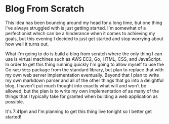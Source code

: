 # Blog From Scratch

This idea has been bouncing around my head for a long time, but one thing I've always struggled with is just getting started. I'm somewhat of a perfectionist which can be a hinderance when it comes to achieving my goals, but this evening I decided to just get started and stop worrying about how well it turns out. 

What I'm going to do is build a blog from scratch where the only thing I can use is virtual machines such as AWS EC2, Go, HTML, CSS, and JavaScript. In order to get this thing running quickly I'm going to allow myself to use the Go `net/http` package from the standard library, but plan to replace that with my own web server implementation eventually. Beyond that I plan to write my own markdown parser and all of the other things that go into a delightful blog. I haven't put much thought into exactly what will and won't be allowed, but the plan is to write my own implementation of as many of the things that I typically take for granted when building a web application as possible.

It's 7:41pm and I'm planning to get this thing live tonight so I better get started!